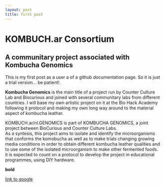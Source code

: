 ```yaml
---
layout: post
title: first post
---
```


# KOMBUCH.ar Consortium

## A communitary project associated with Kombucha Genomics

This is my first post as a user a of a github documentation page. So it is just a trial version... be patient!.

**Kombucha Genomics** is the main title of a project run by Counter Culture Lab and Biocurious and joined with several communitary labs from different countries. I will base my own artistic project on it at the Bio Hack Academy following it protocol and making my own long way around to the material aspect of kombucha leather. 

KOMBUCH.ar/nl.GENOMICS is part of KOMBUCHA GENOMICS, 
a joint project between BioCurious and Counter Culture Labs.  
As a syntesis, this project aims to isolate and identify the microorganisms 
that conforms the komobucha as well as to make trials changing growing media 
conditions in order to obtain different kombucha leather qualities and to use 
some of the isolated microorganism to make other fermented foods. it is expected 
to count on a protocol to develop the project in educational programmes, using DIY hardware.

**bold**

[link to google](www.google.com)
